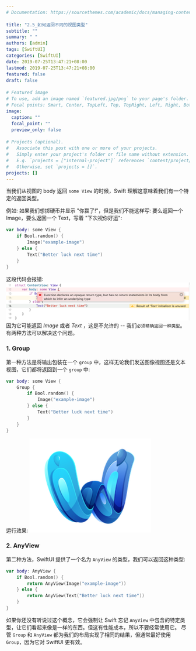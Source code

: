 ```yaml
---
# Documentation: https://sourcethemes.com/academic/docs/managing-content/

title: "2.5_如何返回不同的视图类型"
subtitle: ""
summary: " "
authors: [admin]
tags: [SwiftUI]
categories: [SwiftUI]
date: 2019-07-25T13:47:21+08:00
lastmod: 2019-07-25T13:47:21+08:00
featured: false
draft: false

# Featured image
# To use, add an image named `featured.jpg/png` to your page's folder.
# Focal points: Smart, Center, TopLeft, Top, TopRight, Left, Right, BottomLeft, Bottom, BottomRight.
image:
  caption: ""
  focal_point: ""
  preview_only: false

# Projects (optional).
#   Associate this post with one or more of your projects.
#   Simply enter your project's folder or file name without extension.
#   E.g. `projects = ["internal-project"]` references `content/project/deep-learning/index.md`.
#   Otherwise, set `projects = []`.
projects: []
---
```


当我们从视图的 body 返回 `some View` 的时候，Swift 理解这意味着我们有一个特定的返回类型。

例如: 如果我们想掷硬币并显示 "你赢了!"，但是我们不能这样写: 要么返回一个 Image，要么返回一个 Text，写着 "下次祝你好运":
```swift
var body: some View {
    if Bool.random() {
        Image("example-image")
    } else {
        Text("Better luck next time")
    }
}
```
这段代码会报错:
![error_return_view_type](img/error_return_view_type.png "Compilation error")
因为它可能返回 _Image_ 或者 _Text_ ，这是不允许的 --  我们`必须精确返回一种类型`。
有两种方法可以解决这个问题。
### 1. Group
第一种方法是将输出包装在一个 `group` 中，这样无论我们发送图像视图还是文本视图，它们都将返回到一个 `group` 中:
```swift
var body: some View {
    Group {
        if Bool.random() {
            Image("example-image")
        } else {
            Text("Better luck next time")
        }
    }
}
```
运行效果:
![return_image](img/return_image.png "Return an image or a text")

### 2. AnyView
第二种方法，SwiftUI 提供了一个名为 `AnyView` 的类型，我们可以返回这种类型:
```swift
var body: AnyView {
    if Bool.random() {
        return AnyView(Image("example-image"))
    } else {
        return AnyView(Text("Better luck next time"))
    }
}
```
如果你还没有听说过这个概念，它会强制让 Swift 忘记 `AnyView` 中包含的特定类型，让它们看起来像是一样的东西。但这有性能成本，所以不要经常使用它。
尽管 `Group` 和 `AnyView` 都为我们的布局实现了相同的结果，但通常最好使用 `Group`，因为它对 SwiftUI 更有效。
